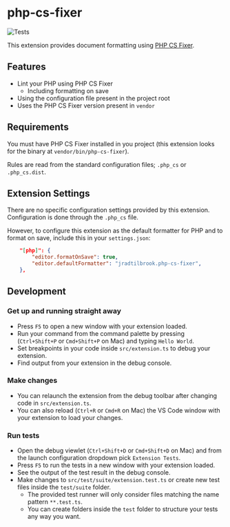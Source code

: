 # php-cs-fixer

![Tests](https://img.shields.io/github/workflow/status/jradtilbrook/vscode-php-cs-fixer/Tests)

This extension provides document formatting using [PHP CS Fixer](https://github.com/FriendsOfPHP/PHP-CS-Fixer).

## Features

- Lint your PHP using PHP CS Fixer
    - Including formatting on save
- Using the configuration file present in the project root
- Uses the PHP CS Fixer version present in `vendor`

## Requirements

You must have PHP CS Fixer installed in you project (this extension looks for the binary at `vendor/bin/php-cs-fixer`).

Rules are read from the standard configuration files; `.php_cs` or `.php_cs.dist`.

## Extension Settings

There are no specific configuration settings provided by this extension. Configuration is done through the `.php_cs` file.

However, to configure this extension as the default formatter for PHP and to format on save, include this in your `settings.json`:

```json
    "[php]": {
        "editor.formatOnSave": true,
        "editor.defaultFormatter": "jradtilbrook.php-cs-fixer",
    },
```

## Development

### Get up and running straight away

* Press `F5` to open a new window with your extension loaded.
* Run your command from the command palette by pressing (`Ctrl+Shift+P` or `Cmd+Shift+P` on Mac) and typing `Hello World`.
* Set breakpoints in your code inside `src/extension.ts` to debug your extension.
* Find output from your extension in the debug console.

### Make changes

* You can relaunch the extension from the debug toolbar after changing code in `src/extension.ts`.
* You can also reload (`Ctrl+R` or `Cmd+R` on Mac) the VS Code window with your extension to load your changes.

### Run tests

* Open the debug viewlet (`Ctrl+Shift+D` or `Cmd+Shift+D` on Mac) and from the launch configuration dropdown pick `Extension Tests`.
* Press `F5` to run the tests in a new window with your extension loaded.
* See the output of the test result in the debug console.
* Make changes to `src/test/suite/extension.test.ts` or create new test files inside the `test/suite` folder.
  * The provided test runner will only consider files matching the name pattern `**.test.ts`.
  * You can create folders inside the `test` folder to structure your tests any way you want.
